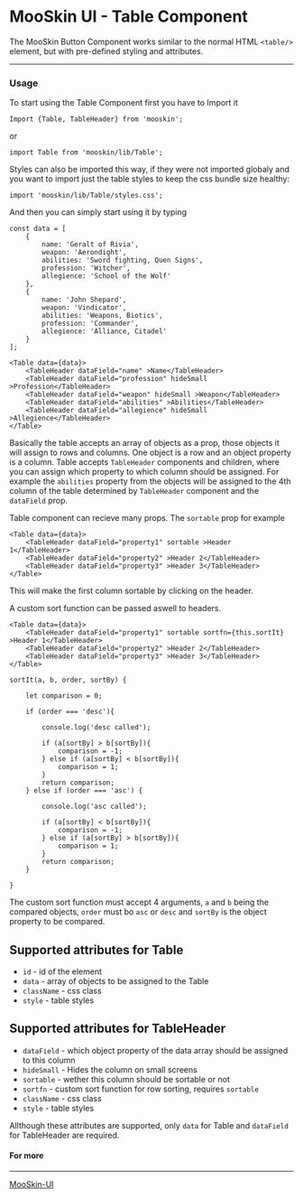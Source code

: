 # MooSkin UI - Table Component

The MooSkin Button Component works similar to the normal HTML `<table/>` element, but with pre-defined styling and attributes.

___

### Usage

To start using the Table Component first you have to Import it

```
Import {Table, TableHeader} from 'mooskin';
```
or
```
import Table from 'mooskin/lib/Table';
```

Styles can also be imported this way, if they were not imported globaly and you want to import just the table styles to keep the css bundle size healthy: 

```
import 'mooskin/lib/Table/styles.css';
```

And then you can simply start using it by typing

```
const data = [
    {
        name: 'Geralt of Rivia',
        weapon: 'Aerondight',
        abilities: 'Sword fighting, Quen Signs',
        profession: 'Witcher',
        allegience: 'School of the Wolf'
    },
    {
        name: 'John Shepard',
        weapon: 'Vindicator',
        abilities: 'Weapons, Biotics',
        profession: 'Commander',
        allegience: 'Alliance, Citadel'
    }
];

<Table data={data}>
    <TableHeader dataField="name" >Name</TableHeader>
    <TableHeader dataField="profession" hideSmall >Profession</TableHeader>
    <TableHeader dataField="weapon" hideSmall >Weapon</TableHeader>
    <TableHeader dataField="abilities" >Abilities</TableHeader>
    <TableHeader dataField="allegience" hideSmall >Allegience</TableHeader>
</Table>
```
Basically the table accepts an array of objects as a prop, those objects it will assign to rows and columns. One object is a row and an object property is a column. Table accepts `TableHeader` components and children, where you can assign which property to which column should be assigned. For example the `abilities` property from the objects will be assigned to the 4th column of the table determined by `TableHeader` component and the `dataField` prop.

Table component can recieve many props. The `sortable` prop for example
```
<Table data={data}>
    <TableHeader dataField="property1" sortable >Header 1</TableHeader>
    <TableHeader dataField="property2" >Header 2</TableHeader>
    <TableHeader dataField="property3" >Header 3</TableHeader>
</Table>
```
This will make the first column sortable by clicking on the header.

A custom sort function can be passed aswell to headers.

```
<Table data={data}>
    <TableHeader dataField="property1" sortable sortfn={this.sortIt} >Header 1</TableHeader>
    <TableHeader dataField="property2" >Header 2</TableHeader>
    <TableHeader dataField="property3" >Header 3</TableHeader>
</Table>

sortIt(a, b, order, sortBy) {

    let comparison = 0;

    if (order === 'desc'){

        console.log('desc called');

        if (a[sortBy] > b[sortBy]){
            comparison = -1;
        } else if (a[sortBy] < b[sortBy]){
            comparison = 1;
        }
        return comparison;
    } else if (order === 'asc') {

        console.log('asc called');

        if (a[sortBy] < b[sortBy]){
            comparison = -1;
        } else if (a[sortBy] > b[sortBy]){
            comparison = 1;
        }
        return comparison;
    }

}
```

The custom sort function must accept 4 arguments, `a` and `b` being the compared objects, `order` must bo `asc` or `desc` and `sortBy` is the object property to be compared.

<div class="playground-doc">

## Supported attributes for Table

* `id` - id of the element
* `data` - array of objects to be assigned to the Table
* `className` - css class
* `style` - table styles

## Supported attributes for TableHeader

* `dataField` - which object property of the data array should be assigned to this column
* `hideSmall` - Hides the column on small screens
* `sortable` - wether this column should be sortable or not
* `sortfn` - custom sort function for row sorting, requires `sortable`
* `className` - css class
* `style` - table styles

Allthough these attributes are supported, only `data` for Table and `dataField` for TableHeader are required.

</div>

#### For more

___

[MooSkin-UI](https://github.com/moosend/mooskin-ui)
